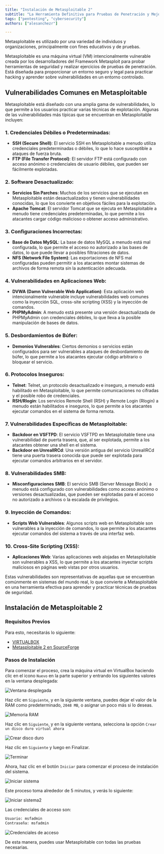 ```yaml
---
title: "Instalación de Metasploitable 2"  
subtitle: "La Herramienta Definitiva para Pruebas de Penetración y Mejora de la Seguridad"  
tags: ["pentesting", "cybersecurity"]  
authors: ["alesanchezr"]

---
```


Metasploitable es utilizado por una variedad de individuos y organizaciones, principalmente con fines educativos y de pruebas.

Metasploitable es una máquina virtual (VM) intencionalmente vulnerable creada por los desarrolladores del Framework Metasploit para probar herramientas de seguridad y realizar ejercicios de pruebas de penetración. Está diseñada para proporcionar un entorno seguro y legal para practicar hacking y aprender sobre vulnerabilidades en un entorno controlado.

## Vulnerabilidades Comunes en Metasploitable

Metasploitable está diseñado con una amplia gama de vulnerabilidades, lo que permite a los usuarios practicar varias técnicas de explotación. Algunas de las vulnerabilidades más típicas que se encuentran en Metasploitable incluyen:

### 1. **Credenciales Débiles o Predeterminadas:**
   - **SSH (Secure Shell)**: El servicio SSH en Metasploitable a menudo utiliza credenciales predeterminadas o débiles, lo que lo hace susceptible a ataques de fuerza bruta.
   - **FTP (File Transfer Protocol)**: El servidor FTP está configurado con acceso anónimo o credenciales de usuario débiles, que pueden ser fácilmente explotadas.

### 2. **Software Desactualizado:**
   - **Servicios Sin Parches**: Muchos de los servicios que se ejecutan en Metasploitable están desactualizados y tienen vulnerabilidades conocidas, lo que los convierte en objetivos fáciles para la explotación.
   - **Apache Tomcat**: El servidor Tomcat que se ejecuta en Metasploitable a menudo tiene credenciales predeterminadas, lo que permite a los atacantes cargar código malicioso o obtener acceso administrativo.

### 3. **Configuraciones Incorrectas:**
   - **Base de Datos MySQL**: La base de datos MySQL a menudo está mal configurada, lo que permite el acceso no autorizado a las bases de datos, lo que puede llevar a posibles filtraciones de datos.
   - **NFS (Network File System)**: Las exportaciones de NFS mal configuradas pueden permitir a los atacantes montar sistemas de archivos de forma remota sin la autenticación adecuada.

### 4. **Vulnerabilidades en Aplicaciones Web:**
   - **DVWA (Damn Vulnerable Web Application)**: Esta aplicación web intencionalmente vulnerable incluye vulnerabilidades web comunes como la inyección SQL, cross-site scripting (XSS) y la inyección de comandos.
   - **PHPMyAdmin**: A menudo está presente una versión desactualizada de PHPMyAdmin con credenciales débiles, lo que lleva a la posible manipulación de bases de datos.

### 5. **Desbordamientos de Búfer:**
   - **Demonios Vulnerables**: Ciertos demonios o servicios están configurados para ser vulnerables a ataques de desbordamiento de búfer, lo que permite a los atacantes ejecutar código arbitrario o bloquear el servicio.

### 6. **Protocolos Inseguros:**
   - **Telnet**: Telnet, un protocolo desactualizado e inseguro, a menudo está habilitado en Metasploitable, lo que permite comunicaciones no cifradas y el posible robo de credenciales.
   - **RSH/Rlogin**: Los servicios Remote Shell (RSH) y Remote Login (Rlogin) a menudo están habilitados e inseguros, lo que permite a los atacantes ejecutar comandos en el sistema de forma remota.

### 7. **Vulnerabilidades Específicas de Metasploitable:**
   - **Backdoor en VSFTPD**: El servicio VSFTPD en Metasploitable tiene una vulnerabilidad de puerta trasera, que, al ser explotada, permite a los atacantes obtener una shell en el sistema.
   - **Backdoor en UnrealIRCd**: Una versión antigua del servicio UnrealIRCd tiene una puerta trasera conocida que puede ser explotada para ejecutar comandos arbitrarios en el servidor.

### 8. **Vulnerabilidades SMB:**
   - **Misconfiguraciones SMB**: El servicio SMB (Server Message Block) a menudo está configurado con vulnerabilidades como acceso anónimo o versiones desactualizadas, que pueden ser explotadas para el acceso no autorizado a archivos o la escalada de privilegios.

### 9. **Inyección de Comandos:**
   - **Scripts Web Vulnerables**: Algunos scripts web en Metasploitable son vulnerables a la inyección de comandos, lo que permite a los atacantes ejecutar comandos del sistema a través de una interfaz web.

### 10. **Cross-Site Scripting (XSS):**
   - **Aplicaciones Web**: Varias aplicaciones web alojadas en Metasploitable son vulnerables a XSS, lo que permite a los atacantes inyectar scripts maliciosos en páginas web vistas por otros usuarios.

Estas vulnerabilidades son representativas de aquellas que se encuentran comúnmente en sistemas del mundo real, lo que convierte a Metasploitable en una herramienta efectiva para aprender y practicar técnicas de pruebas de seguridad.

## Instalación de Metasploitable 2

### Requisitos Previos

Para esto, necesitarás lo siguiente:

- [VIRTUALBOX](https://4geeks.com/lesson/introduction-virtualbox)  
- [Metasploitable 2 en SourceForge](https://sourceforge.net/projects/metasploitable/files/Metasploitable2/)

### Pasos de Instalación

Para comenzar el proceso, crea la máquina virtual en VirtualBox haciendo clic en el icono `Nuevo` en la parte superior y entrando los siguientes valores en la ventana desplegada:

![Ventana desplegada](https://github.com/4GeeksAcademy/cybersecurity-syllabus/blob/main/assets/ventana-desplegada.png?raw=true)

Haz clic en `Siguiente`, y en la siguiente ventana, puedes dejar el valor de la RAM como predeterminado, `2048 MB`, o asignar un poco más si lo deseas.

![Memoria RAM](https://github.com/4GeeksAcademy/cybersecurity-syllabus/blob/main/assets/memoria-ram.png?raw=true)

Haz clic en `Siguiente`, y en la siguiente ventana, selecciona la opción `Crear un disco duro virtual ahora`

![Crear disco duro](https://github.com/4GeeksAcademy/cybersecurity-syllabus/blob/main/assets/crear-disco-duro.png?raw=true)

Haz clic en `Siguiente` y luego en Finalizar.

![Terminar](https://github.com/4GeeksAcademy/cybersecurity-syllabus/blob/main/assets/terminar.png?raw=true)

Ahora, haz clic en el botón `Iniciar` para comenzar el proceso de instalación del sistema.

![Iniciar sistema](https://github.com/4GeeksAcademy/cybersecurity-syllabus/blob/main/assets/iniciar-sistema.png?raw=true)

Este proceso toma alrededor de 5 minutos, y verás lo siguiente:

![Iniciar sistema2](https://github.com/4GeeksAcademy/cybersecurity-syllabus/blob/main/assets/iniciar-sistema2.png?raw=true)

Las credenciales de acceso son:

```txt
Usuario: msfadmin  
Contraseña: msfadmin
```

![Credenciales de acceso](https://github.com/4GeeksAcademy/cybersecurity-syllabus/blob/main/assets/credenciales-de-acceso.png?raw=true)

De esta manera, puedes usar Metasploitable con todas las pruebas necesarias.
